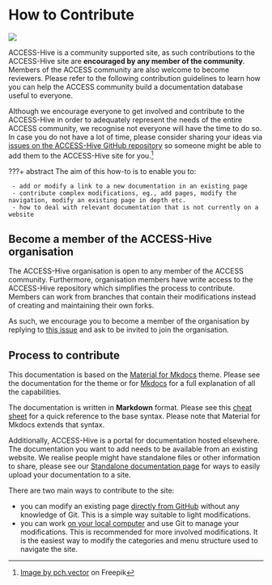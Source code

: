 #  How to Contribute 

<img src = "../assets/how-to-contribute-img.jpg" class="rectangular-img img-cover with-border"></img>

ACCESS-Hive is a community supported site, as such contributions to the ACCESS-Hive site are **encouraged by any member of the community**. Members of the ACCESS community are also welcome to become reviewers. Please refer to the following contribution guidelines to learn how you can help the ACCESS community build a documentation database useful to everyone.

Although we encourage everyone to get involved and contribute to the ACCESS-Hive in order to adequately represent the needs of the entire ACCESS community, we recognise not everyone will have the time to do so. In case you do not have a lot of time, please consider sharing your ideas via [issues on the ACCESS-Hive GitHub repository][Issues] so someone might be able to add them to the ACCESS-Hive site for you.[^1]

[^1]:
    <a href="https://www.freepik.com/free-vector/team-crisis-managers-solving-businessman-problems-employees-with-lightbulb-unraveling-tangle-vector-illustration-teamwork-solution-management-concept_10613678.htm#query=teamwork%20cartoon&position=18&from_view=keyword&track=ais">Image by pch.vector</a> on Freepik

???+ abstract
    The aim of this how-to is to enable you to:

     - add or modify a link to a new documentation in an existing page
     - contribute complex modifications, eg., add pages, modify the navigation, modify an existing page in depth etc.
     - how to deal with relevant documentation that is not currently on a website

## Become a member of the ACCESS-Hive organisation

The ACCESS-Hive organisation is open to any member of the ACCESS community. Furthermore, organisation members have write access to the ACCESS-Hive repository which simplifies the process to contribute. Members can work from branches that contain their modifications instead of creating and maintaining their own forks. 

As such, we encourage you to become a member of the organisation by replying to [this issue][issue-179] and ask to be invited to join the organisation.

## Process to contribute

This documentation is based on the [Material for Mkdocs][MatforMkdocs] theme. Please see the documentation for the theme or for [Mkdocs][Mkdocs] for a full explanation of all the capabilities.

The documentation is written in **Markdown** format. Please see this [cheat sheet][MarkdownSheet] for a quick reference to the base syntax. Please note that Material for Mkdocs extends that syntax.

Additionally, ACCESS-Hive is a portal for documentation hosted elsewhere. The documentation you want to add needs to be available from an existing website. We realise people might have standalone files or other information to share, please see our [Standalone documentation page][standalone_doc] for ways to easily upload your documentation to a site.

There are two main ways to contribute to the site:

- you can modify an existing page [directly from GitHub][directedit] without any knowledge of Git. This is a simple way suitable to light modifications.
- you can work [on your local computer][localedit] and use Git to manage your modifications. This is recommended for more involved modifications. It is the easiest way to modify the categories and menu structure used to navigate the site.

[Issues]: https://github.com/ACCESS-Hive/website/issues
[directedit]: ./edit-on-github.md
[localedit]: ./edit-locally.md
[standalone_doc]: ./standalone-documentation.md
[issue-179]: https://github.com/ACCESS-Hive/access-hive.github.io/issues/179
[MatforMkdocs]: https://squidfunk.github.io/mkdocs-material/
[Mkdocs]: https://www.mkdocs.org/
[MarkdownSheet]: https://www.markdownguide.org/cheat-sheet/
[HCG]: contribute/index.md

